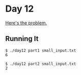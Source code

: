 # Day 12

[Here's the problem.](https://adventofcode.com/2017/day/12)

## Running It

```
$ ./day12 part1 small_input.txt
6
```

```
$ ./day12 part2 small_input.txt
2
```
